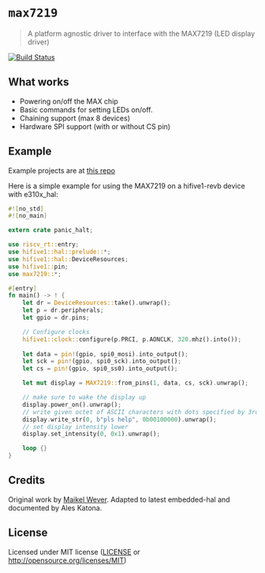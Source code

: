 # `max7219`

> A platform agnostic driver to interface with the MAX7219 (LED display driver)

[![Build Status](https://travis-ci.org/almindor/max7219.svg?branch=master)](https://travis-ci.org/almindor/max7219)

## What works

- Powering on/off the MAX chip
- Basic commands for setting LEDs on/off.
- Chaining support (max 8 devices)
- Hardware SPI support (with or without CS pin)

## Example

Example projects are at [this repo](https://github.com/almindor/max7219-examples)

Here is a simple example for using the MAX7219 on a hifive1-revb device with e310x_hal:
```rust
#![no_std]
#![no_main]

extern crate panic_halt;

use riscv_rt::entry;
use hifive1::hal::prelude::*;
use hifive1::hal::DeviceResources;
use hifive1::pin;
use max7219::*;

#[entry]
fn main() -> ! {
    let dr = DeviceResources::take().unwrap();
    let p = dr.peripherals;
    let gpio = dr.pins;

    // Configure clocks
    hifive1::clock::configure(p.PRCI, p.AONCLK, 320.mhz().into());
    
    let data = pin!(gpio, spi0_mosi).into_output();
    let sck = pin!(gpio, spi0_sck).into_output();
    let cs = pin!(gpio, spi0_ss0).into_output();

    let mut display = MAX7219::from_pins(1, data, cs, sck).unwrap();

    // make sure to wake the display up
    display.power_on().unwrap();
    // write given octet of ASCII characters with dots specified by 3rd param bits
    display.write_str(0, b"pls help", 0b00100000).unwrap();
    // set display intensity lower
    display.set_intensity(0, 0x1).unwrap();

    loop {}
}
```

## Credits

Original work by [Maikel Wever](https://github.com/maikelwever/max7219).
Adapted to latest embedded-hal and documented by Ales Katona.

## License

Licensed under MIT license ([LICENSE](LICENSE) or http://opensource.org/licenses/MIT)

